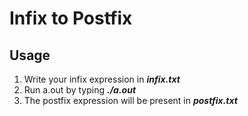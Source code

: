 # Infix to Postfix

## Usage
1) Write your infix expression in *___infix.txt___*
2) Run a.out by typing *___./a.out___*
3) The postfix expression will be present in *___postfix.txt___*
